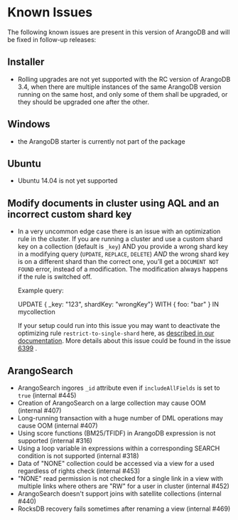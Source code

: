 Known Issues
============

The following known issues are present in this version of ArangoDB and will be fixed
in follow-up releases:

Installer
---------

* Rolling upgrades are not yet supported with the RC version of ArangoDB 3.4, when
  there are multiple instances of the same ArangoDB version running on the same host,
  and only some of them shall be upgraded, or they should be upgraded one after the
  other.

Windows
-------

* the ArangoDB starter is currently not part of the package

Ubuntu
------

* Ubuntu 14.04 is not yet supported

Modify documents in cluster using AQL and an incorrect custom shard key
-----------------------------------------------------------------------

* In a very uncommon edge case there is an issue with an optimization rule in the cluster.
  If you are running a cluster and use a custom shard key on a collection (default is `_key`) AND you provide a wrong shard key in a modifying query (`UPDATE`, `REPLACE`, `DELETE`) *AND* the wrong shard key is on a different shard than the correct one, you’ll get a `DOCUMENT NOT FOUND` error, instead of a modification.
  The modification always happens if the rule is switched off.

  Example query:

    UPDATE { _key: "123", shardKey: "wrongKey"} WITH { foo: "bar" } IN mycollection

  If your setup could run into this issue you may want to deactivate the optimizing rule `restrict-to-single-shard` here, as [described in our documentation](../../AQL/ExecutionAndPerformance/Optimizer.html#turning-specific-optimizer-rules-off).
More details about this issue could be found in the issue [6399](https://github.com/arangodb/arangodb/issues/6399) .

ArangoSearch
------------

* ArangoSearch ingores `_id` attribute even if `includeAllFields` is set to `true` (internal #445)
* Creation of ArangoSearch on a large collection may cause OOM (internal #407)
* Long-running transaction with a huge number of DML operations may cause OOM (internal #407)
* Using score functions (BM25/TFIDF) in ArangoDB expression is not supported (internal #316)
* Using a loop variable in expressions within a corresponding SEARCH condition is not supported (internal #318)
* Data of "NONE" collection could be accessed via a view for a used regardless of rights check (internal #453)
* "NONE" read permission is not checked for a single link in a view with multiple links where others are "RW" for a user in cluster (internal #452)
* ArangoSearch doesn't support joins with satellite collections (internal #440)
* RocksDB recovery fails sometimes after renaming a view (internal #469)
